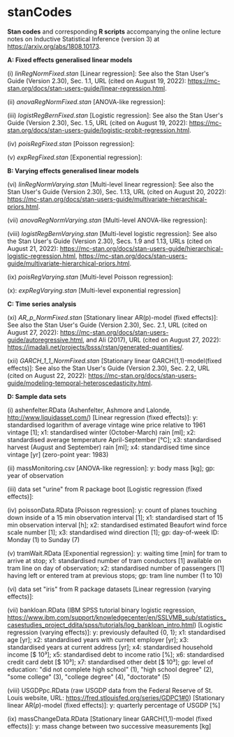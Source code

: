 # stanCodes
**Stan codes** and corresponding **R scripts** accompanying the online lecture notes on Inductive Statistical Inference (version 3) at https://arxiv.org/abs/1808.10173.

**A: Fixed effects generalised linear models**

(i) *linRegNormFixed.stan* [Linear regression]: See also the Stan User's Guide (Version 2.30), Sec. 1.1, URL (cited on
August 19, 2022): https://mc-stan.org/docs/stan-users-guide/linear-regression.html.

(ii) *anovaRegNormFixed.stan* [ANOVA-like regression]:

(iii) *logistRegBernFixed.stan* [Logistic regression]: See also the Stan User's Guide (Version 2.30), Sec. 1.5, URL (cited on
August 19, 2022): https://mc-stan.org/docs/stan-users-guide/logistic-probit-regression.html.

(iv) *poisRegFixed.stan* [Poisson regression]:

(v) *expRegFixed.stan* [Exponential regression]:

**B: Varying effects generalised linear models**

(vi) *linRegNormVarying.stan* [Multi-level linear regression]:
 See also the Stan User's Guide (Version 2.30), Sec. 1.13, URL (cited on August 20,
 2022): https://mc-stan.org/docs/stan-users-guide/multivariate-hierarchical-priors.html.
 
 (vii) *anovaRegNormVarying.stan* [Multi-level ANOVA-like regression]:
 
 (viii) *logistRegBernVarying.stan* [Multi-level logistic regression]: See also the Stan User's Guide (Version 2.30), Secs. 1.9 and 1.13, URLs (cited
on August 21, 2022): https://mc-stan.org/docs/stan-users-guide/hierarchical-logistic-regression.html,
https://mc-stan.org/docs/stan-users-guide/multivariate-hierarchical-priors.html.

(ix) *poisRegVarying.stan* [Multi-level Poisson regression]:

(x): *expRegVarying.stan* [Multi-level exponential regression]

**C: Time series analysis**

(xi) *AR_p_NormFixed.stan* [Stationary linear AR(p)-model (fixed effects)]: See also the Stan User's Guide (Version 2.30), Sec. 2.1, URL (cited on
August 27, 2022): https://mc-stan.org/docs/stan-users-guide/autoregressive.html, and
Ali (2017), URL (cited on August 27, 2022): https://imadali.net/projects/bsss/rstan/generated-quantities/.

(xii) *GARCH_1_1_NormFixed.stan* [Stationary linear GARCH(1,1)-model(fixed effects)]: See also the Stan User's Guide (Version 2.30), Sec. 2.2, URL (cited on
August 22, 2022): https://mc-stan.org/docs/stan-users-guide/modeling-temporal-heteroscedasticity.html.

**D: Sample data sets**

(i) ashenfelter.RData (Ashenfelter, Ashmore and Lalonde, http://www.liquidasset.com/) [Linear regression (fixed effects)]:
    y: standardised logarithm of average vintage wine price relative to 1961 vintage [1];
    x1: standardised winter (October-March) rain [ml];
    x2: standardised average temperature April-September [°C];
    x3: standardised harvest (August and September) rain [ml];
    x4: standardised time since vintage [yr] (zero-point year: 1983)

(ii) massMonitoring.csv [ANOVA-like regression]:
    y: body mass [kg];
    gp: year of observation

(iii) data set "urine" from R package boot [Logistic regression (fixed effects)]:

(iv) poissonData.RData [Poisson regression]:
    y: count of planes touching down inside of a 15 min observation interval [1];
    x1: standardised start of 15 min observation interval [h];
    x2: standardised estimated Beaufort wind force scale number [1];
    x3: standardised wind direction [1];
    gp: day-of-week ID: Monday (1) to Sunday (7)

(v) tramWait.RData [Exponential regression]:
    y: waiting time [min] for tram to arrive at stop;
    x1: standardised number of tram conductors [1] available on tram line on day of observation;
    x2: standardised number of passengers [1] having left or entered tram at previous stops;
    gp: tram line number (1 to 10)

(vi) data set "iris" from R package datasets [Linear regression (varying effects)]:

(vii) bankloan.RData (IBM SPSS tutorial binary logistic regression, https://www.ibm.com/support/knowledgecenter/en/SSLVMB_sub/statistics_casestudies_project_ddita/spss/tutorials/log_bankloan_intro.html) [Logistic regression (varying effects)]:
    y: previously defaulted {0, 1};
    x1: standardised age [yr];
    x2: standardised years with current employer [yr];
    x3: standardised years at current address [yr];
    x4: standardised household income [$ 10³];
    x5: standardised debt to income ratio [%];
    x6: standardised credit card debt [$ 10³];
    x7: standardised other debt [$ 10³];
    gp: level of education: "did not complete high school" (1), "high school degree" (2), "some college" (3), "college degree" (4), "doctorate" (5)

(viii) USGDPpc.RData (raw USGDP data from the Federal Reserve of St. Louis website, URL: https://fred.stlouisfed.org/series/GDPC1#0) [Stationary linear $\text{AR}(p)$-model (fixed effects)]:
    y: quarterly percentage of USGDP [%]

(ix) massChangeData.RData [Stationary linear GARCH(1,1)-model (fixed effects)]:
    y: mass change between two successive measurements [kg]
